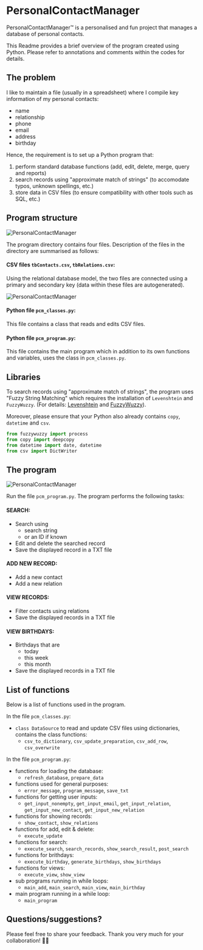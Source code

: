 # PersonalContactManager
PersonalContactManager™ is a personalised and fun project that manages a database of personal contacts.

This Readme provides a brief overview of the program created using Python. Please refer to annotations and comments within the codes for details.



## The problem

I like to maintain a file (usually in a spreadsheet) where I compile key information of my personal contacts:
* name
* relationship
* phone
* email
* address
* birthday

Hence, the requirement is to set up a Python program that:
1. perform standard database functions (add, edit, delete, merge, query and reports)
2. search records using "approximate match of strings" (to accomodate typos, unknown spellings, etc.) 
3. store data in CSV files (to ensure compatibility with other tools such as SQL, etc.)



## Program structure

![PersonalContactManager](https://drive.google.com/uc?export=view&id=1bIniJqO_hUhXBb5LoUPO8p5Y_hkf2OnF)

The program directory contains four files. Description of the files in the directory are summarised as follows:

#### CSV files `tbContacts.csv`, `tbRelations.csv`:
Using the relational database model, the two files are connected using a primary and secondary key (data within these files are autogenerated).

![PersonalContactManager](https://drive.google.com/uc?export=view&id=1q2gdopt59qYIIYLmtUHamfze2OYK170Y)

#### Python file `pcm_classes.py`:
This file contains a class that reads and edits CSV files.

#### Python file `pcm_program.py`:
This file contains the main program which in addition to its own functions and variables, uses the class in `pcm_classes.py`. 



## Libraries

To search records using "approximate match of strings", the program uses "Fuzzy String Matching" which requires the installation of `Levenshtein` and `FuzzyWuzzy`. (For details: [Levenshtein](https://pypi.org/project/python-Levenshtein/) and [FuzzyWuzzy](https://pypi.org/project/fuzzywuzzy/)).

Moreover, please ensure that your Python also already contains `copy`, `datetime` and `csv`.

```python
from fuzzywuzzy import process
from copy import deepcopy
from datetime import date, datetime
from csv import DictWriter
```

## The program

![PersonalContactManager](https://drive.google.com/uc?export=view&id=1rNmsc3oOalLrbMxiHs_jriC4d1fRizWa)

Run the file `pcm_program.py`. The program performs the following tasks:

#### SEARCH:
* Search using
  * search string
  * or an ID if known
* Edit and delete the searched record
* Save the displayed record in a TXT file

#### ADD NEW RECORD:
* Add a new contact
* Add a new relation

#### VIEW RECORDS:
* Filter contacts using relations 
* Save the displayed records in a TXT file

#### VIEW BIRTHDAYS:
* Birthdays that are
  * today
  * this week
  * this month
* Save the displayed records in a TXT file



## List of functions

Below is a list of functions used in the program.

In the file `pcm_classes.py`:
* `class DataSource` to read and update CSV files using dictionaries, contains the class functions:
  * `csv_to_dictionary`, `csv_update_preparation`, `csv_add_row`, `csv_overwrite`

In the file `pcm_program.py`:
* functions for loading the database:
  * `refresh_database`, `prepare_data`
* functions used for general purposes:
  * `error_message`, `program_message`, `save_txt`
* functions for getting user inputs:
  * `get_input_nonempty`, `get_input_email`, `get_input_relation`, `get_input_new_contact`, `get_input_new_relation`
* functions for showing records:
  * `show_contact`, `show_relations`
* functions for add, edit & delete:
  * `execute_update`
* functions for search:
  * `execute_search`, `search_records`, `show_search_result`, `post_search`
* functions for brithdays:
  * `execute_birthday`, `generate_birthdays`, `show_birthdays`
* functions for views:
  * `execute_view`, `show_view`
* sub programs running in while loops:
  * `main_add`, `main_search`, `main_view`, `main_birthday`
* main program running in a while loop:
  * `main_program`



## Questions/suggestions?

Please feel free to share your feedback. Thank you very much for your collaboration! 🤜🤛
